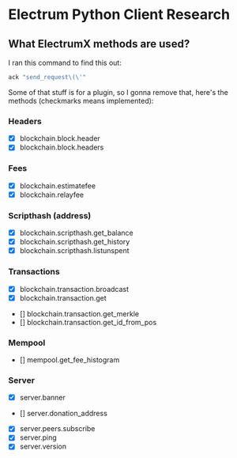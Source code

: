 # Electrum Python Client Research

## What ElectrumX methods are used?

I ran this command to find this out:

```sh
ack "send_request\(\'"
```

Some of that stuff is for a plugin, so I gonna remove that, here's the methods (checkmarks means implemented):

### Headers

- [x] blockchain.block.header
- [x] blockchain.block.headers

### Fees

- [x] blockchain.estimatefee
- [x] blockchain.relayfee

### Scripthash (address)

- [x] blockchain.scripthash.get_balance
- [x] blockchain.scripthash.get_history
- [x] blockchain.scripthash.listunspent

### Transactions

- [x] blockchain.transaction.broadcast
- [x] blockchain.transaction.get
- [] blockchain.transaction.get_merkle
- [] blockchain.transaction.get_id_from_pos

### Mempool

- [] mempool.get_fee_histogram

### Server

- [x] server.banner
- [] server.donation_address
- [x] server.peers.subscribe
- [x] server.ping
- [x] server.version
